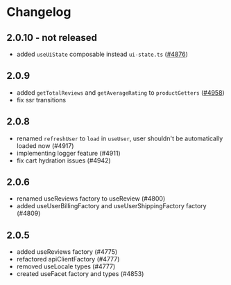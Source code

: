 # Changelog

## 2.0.10 - not released

- added `useUiState` composable instead `ui-state.ts` ([#4876](https://github.com/DivanteLtd/vue-storefront/pull/4997))

## 2.0.9

- added `getTotalReviews` and `getAverageRating` to `productGetters` ([#4958](https://github.com/DivanteLtd/vue-storefront/issues/4958))
- fix ssr transitions

## 2.0.8

- renamed `refreshUser` to `load` in `useUser`, user shouldn't be automatically loaded now (#4917)
- implementing logger feature (#4911)
- fix cart hydration issues (#4942)

## 2.0.6

- renamed useReviews factory to useReview (#4800)
- added useUserBillingFactory and useUserShippingFactory factory (#4809)

## 2.0.5

- added useReviews factory (#4775)
- refactored apiClientFactory (#4777)
- removed useLocale types (#4777)
- created useFacet factory and types (#4853)
